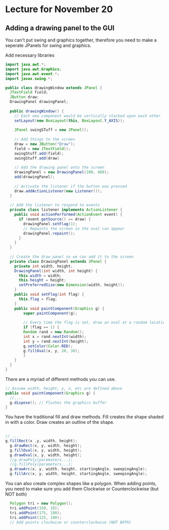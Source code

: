 # Lecture for November 20

## Adding a drawing panel to the GUI

You can't put swing and graphics together, therefore you need to make a seperate JPanels for swing and graphics.

Add necessary libraries

```java
import java.awt.*;
import java.awt.Graphics;
import java.awt.event.*;
import javax.swing.*;
```



```java
public class drawingWindow extends JPanel {
  JTextField field;
  JButton draw;
  DrawingPanel drawingPanel;
  
  public drawingWindow() {
    // Each new component would be vertically stacked upon each other
    setLayout(new BoxLayout(this, BoxLayout.Y_AXIS));
    
    JPanel swingSTuff = new JPanel();
    
    // Add things to the screen    
    draw = new JButton("Draw");
    field = new JTextField();
    swingStuff.add(field);
    swingStuff.add(draw)
    
    // Add the drawing panel onto the screen
    drawingPanel = new DrawingPanel(200, 400);
    add(drawingPanel);
    
    // Activate the listener if the button was pressed
    draw.addActionListener(new Listener());
  }
  
  // Add the listener to respond to events
  private class listener implements ActionListener {
    public void actionPerformed(ActionEvent event) {
      if (event.getSource() == draw) {
        drawingPanel.setFlag(1);
        // Repaints the screen so the oval can appear
        drawingPanel.repaint();
      }
    }
  }
  
  // Create the draw panel so we can add it to the screen
  private class DrawingPanel extends JPanel {
    private int width, height;
    DrawingPanel(int width, int height) {
      this.width = width;
      this.height = height;
      setPreferredSize(new Dimension(width, height));
    }
    public void setFlag(int flag) {
      this.flag = flag;
    }
  	public void paintComponent(Graphics g) {
    	super.paintComponent(g);
    
    	// Every time the flag is set, draw an oval at a random location and color
    	if (flag == 1) {
      	Random rand = new Random();
      	int x = rand.nextInt(width);
      	int y = rand.nextInt(height);
      	g.setColor(Color.RED);
      	g.fillOval(x, y, 20, 30);
    	}
  	}
  }
}
```

There are a myriad of different methods you can use. 

```java
// Assume width, height, y, x, etc are defined above 
public void paintComponent(Graphics g) {
  //....
  g.dispose(); // Flushes the graphics buffer
}
```

You have the traditional fill and draw methods. Fill creates the shape shaded in with a color. Draw creates an outline of the shape.

```java
  
// ...
g.fillRect(x ,y, width, height);
  g.drawRect(x, y, width, height);
  g.fillOval(x, y, width, height);
  g.drawOval(x, y, width, height);
  //g.drawPoly(parematers...);
  //g.fillPoly(parameters...);
  g.drawArc(x, y, width, height, startingAngle, sweepingAngle);
  g.fillArc(x, y, width, height, startingAngle, sweepingAngle);
```

You can also create complex shapes like a polygon. When adding points, you need to make sure you add them Clockwise or Counterclockwise (but NOT both)

```java
  Polygon tri = new Polygon();
  tri.addPoint(150, 10);
  tri.addPoint(175, 100);
  tri.addPoint(125, 100);
  // Add points clockwise or counterclockwise (NOT BOTH)
```


